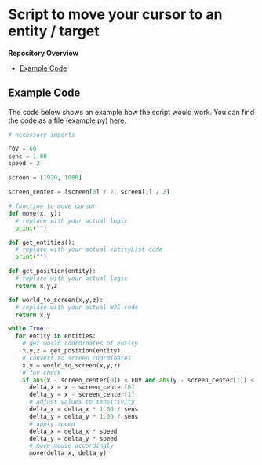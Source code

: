# Script to move your cursor to an entity / target

**Repository Overview**
- [Example Code](#example)


<h2 id="example">Example Code</h2>

The code below shows an example how the script would work. You can find the code as a file (example.py) [here](/example.py).

```py
# necessary imports

FOV = 60
sens = 1.00
speed = 2

screen = [1920, 1080]

screen_center = [screen[0] / 2, screen[1] / 2]

# function to move cursor
def move(x, y):
  # replace with your actual logic
  print("")

def get_entities():
  # replace with your actual entityList code
  print("")

def get_position(entity):
  # replace with your actual logic
  return x,y,z

def world_to_screen(x,y,z):
  # replace with your actual W2S code
  return x,y

while True:
  for entity in entities:
    # get world coordinates of entity
    x,y,z = get_position(entity)
    # convert to screen coordinates
    x,y = world_to_screen(x,y,z)
    # fov check
    if abs(x - screen_center[0]) < FOV and abs(y - screen_center[1]) < FOV:
      delta_x = x - screen_center[0]
      delta_y = x - screen_center[1]
      # adjust values to sensitivity
      delta_x = delta_x * 1.00 / sens
      delta_y = delta_y * 1.00 / sens
      # apply speed
      delta_x = delta_x * speed
      delta_y = delta_y * speed
      # move mouse accordingly
      move(delta_x, delta_y)
```
